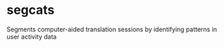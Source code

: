 segcats
=======

Segments computer-aided translation sessions by identifying patterns in user activity data
